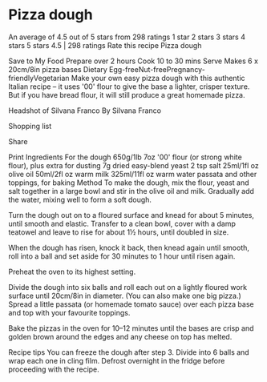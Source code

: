# Pizza dough

An average of 4.5 out of 5 stars from 298 ratings
1 star
2 stars
3 stars
4 stars
5 stars
4.5
|
298 ratings
Rate this recipe
Pizza dough

Save to My Food
Prepare
over 2 hours
Cook
10 to 30 mins
Serve
Makes 6 x 20cm/8in pizza bases
Dietary
Egg-freeNut-freePregnancy-friendlyVegetarian
Make your own easy pizza dough with this authentic Italian recipe – it uses '00' flour to give the base a lighter, crisper texture. But if you have bread flour, it will still produce a great homemade pizza.

Headshot of Silvana Franco
By Silvana Franco

Shopping list

Share

Print
Ingredients
For the dough
650g/1lb 7oz '00' flour (or strong white flour), plus extra for dusting
7g dried easy-blend yeast
2 tsp salt
25ml/1fl oz olive oil
50ml/2fl oz warm milk
325ml/11fl oz warm water
passata and other toppings, for baking
Method
To make the dough, mix the flour, yeast and salt together in a large bowl and stir in the olive oil and milk. Gradually add the water, mixing well to form a soft dough.

Turn the dough out on to a floured surface and knead for about 5 minutes, until smooth and elastic. Transfer to a clean bowl, cover with a damp teatowel and leave to rise for about 1½ hours, until doubled in size.

When the dough has risen, knock it back, then knead again until smooth, roll into a ball and set aside for 30 minutes to 1 hour until risen again.

Preheat the oven to its highest setting.

Divide the dough into six balls and roll each out on a lightly floured work surface until 20cm/8in in diameter. (You can also make one big pizza.) Spread a little passata (or homemade tomato sauce) over each pizza base and top with your favourite toppings.

Bake the pizzas in the oven for 10–12 minutes until the bases are crisp and golden brown around the edges and any cheese on top has melted.

Recipe tips
You can freeze the dough after step 3. Divide into 6 balls and wrap each one in cling film. Defrost overnight in the fridge before proceeding with the recipe.
